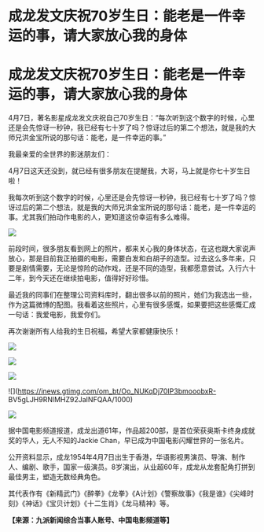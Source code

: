 # 成龙发文庆祝70岁生日：能老是一件幸运的事，请大家放心我的身体

# 成龙发文庆祝70岁生日：能老是一件幸运的事，请大家放心我的身体

4月7日，著名影星成龙发文庆祝自己70岁生日：“每次听到这个数字的时候，心里还是会先惊讶一秒钟，我已经有七十岁了吗？惊讶过后的第二个想法，就是我的大师兄洪金宝所说的那句话：能老，是一件幸运的事。”

我最亲爱的全世界的影迷朋友们：

4月7日这天还没到，就已经有很多朋友在提醒我，大哥，马上就是你七十岁生日啦！

我每次听到这个数字的时候，心里还是会先惊讶一秒钟，我已经有七十岁了吗？惊讶过后的第二个想法，就是我的大师兄洪金宝所说的那句话：能老，是一件幸运的事。尤其我们拍动作电影的人，更知道这份幸运有多么难得。

![](https://inews.gtimg.com/om_bt/OFpSXcBniYi8gXTIukUKDT8lebMsgBnSCD4X2Cpw8kSCwAA/1000)

前段时间，很多朋友看到网上的照片，都来关心我的身体状态，在这也跟大家说声放心，那是目前我正拍摄的电影，需要白发和白胡子的造型。过去这么多年来，只要是剧情需要，无论是惊险的动作戏，还是不同的造型，我都愿意尝试。入行六十二年，到今天还在继续拍电影，值得好好珍惜。

最近我的同事们在整理公司资料库时，翻出很多以前的照片，她们为我选出一些，作为这篇微博的配图。我看着这些照片，心里有很多感慨，如果要把这些感慨汇成一句话：我爱电影，我爱你们。

再次谢谢所有人给我的生日祝福，希望大家都健康快乐！

![](https://inews.gtimg.com/om_bt/OTQyUKPbqtWzdFzfIa9ptl3ryFM7G29vpxBGdOkb_LqHcAA/1000)

![](https://inews.gtimg.com/om_bt/O67H-cuUXfsirK6y7JKsUpmD73DcDWQK8MTuuGaD3nh1AAA/1000)

![](https://inews.gtimg.com/om_bt/O71grEPpH-c7pQbQt2_1u2HYP6vZsC7NgsrAhpaAYknvgAA/1000)

![](https://inews.gtimg.com/om_bt/Oo_NUKqDj70IP3bmooobxR-
BV5gLJH9RNlMHZ92JaINFQAA/1000)

![](https://inews.gtimg.com/om_bt/OdFFKHW4w5HYu-2pRwiuOHfR4VCPaszHnS7h8Zn78DMqQAA/1000)

据中国电影频道报道，成龙出道61年，作品超200部，是首位荣获奥斯卡终身成就奖的华人，无人不知的Jackie Chan，早已成为中国电影闪耀世界的一张名片。

公开资料显示，成龙1954年4月7日出生于香港，华语影视男演员、导演、制作人、编剧、歌手，国家一级演员。8岁演出，从业超60年，成龙从龙套配角打拼到最佳男主，塑造无数经典角色。

其代表作有《新精武门》《醉拳》《龙拳》《A计划》《警察故事》《我是谁》《尖峰时刻》《神话》《宝贝计划》《十二生肖》《龙马精神》等。

**【来源：九派新闻综合当事人账号、中国电影频道等】**

